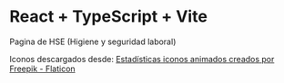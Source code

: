 # React + TypeScript + Vite

Pagina de HSE (Higiene y seguridad laboral)

Iconos descargados desde:
<a href="https://www.flaticon.es/iconos-animados-gratis/estadisticas" title="estadísticas iconos animados">Estadísticas iconos animados creados por Freepik - Flaticon</a>